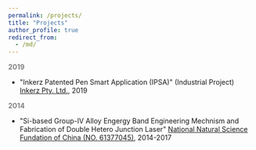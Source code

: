 ```yaml
---
permalink: /projects/
title: "Projects"
author_profile: true
redirect_from: 
  - /md/
---
```

<b><font color="gray">2019</font></b>
- "Inkerz Patented Pen Smart Application (IPSA)" (Industrial Project) [Inkerz Pty. Ltd.](https://inkerz.com/), 2019

<b><font color="gray">2014</font></b>
- "Si-based Group-IV Alloy Engergy Band Engineering Mechnism and Fabrication of Double Hetero Junction Laser" [National Natural Science Fundation of China (NO. 61377045)](http://isisn.nsfc.gov.cn/egrantindex/funcindex/prjsearch-list#), 2014-2017
